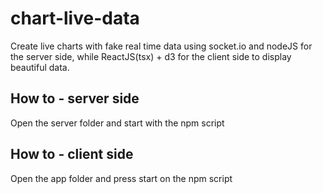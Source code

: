 # chart-live-data
Create live charts with fake real time data using socket.io and nodeJS for the server side, while ReactJS(tsx) + d3 for the client side to display beautiful data.

## How to - server side
Open the server folder and start with the npm script 

## How to - client side
Open the app folder and press start on the npm script 
